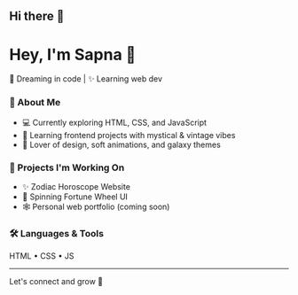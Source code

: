 ## Hi there 👋

# Hey, I'm Sapna 👋

🌙 Dreaming in code | ✨ Learning web dev

### 🌌 About Me
- 💻 Currently exploring HTML, CSS, and JavaScript
- 🌱 Learning frontend projects with mystical & vintage vibes
- 🎨 Lover of design, soft animations, and galaxy themes

### 🔭 Projects I'm Working On
- ✨ Zodiac Horoscope Website
- 🔮 Spinning Fortune Wheel UI
- 🕸️ Personal web portfolio (coming soon)

### 🛠️ Languages & Tools
HTML • CSS • JS

---

Let's connect and grow 🌱  
